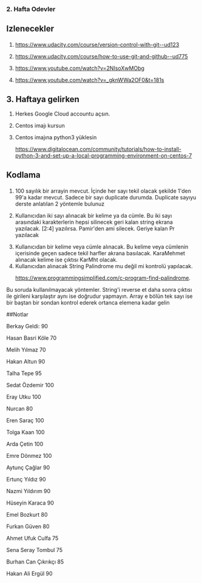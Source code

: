 ### 2. Hafta Odevler </p>
## Izlenecekler </p>
1.	https://www.udacity.com/course/version-control-with-git--ud123 </p>
2. 	https://www.udacity.com/course/how-to-use-git-and-github--ud775 </p>
3.  https://www.youtube.com/watch?v=2NIsoXwMObg </p>
4.	https://www.youtube.com/watch?v=_gknWWa2OF0&t=181s</p>

## 3. Haftaya gelirken
1. Herkes Google Cloud accountu açsın. </p>
2. Centos imajı kursun</p>
3. Centos imajına python3 yüklesin</p>
https://www.digitalocean.com/community/tutorials/how-to-install-python-3-and-set-up-a-local-programming-environment-on-centos-7


## Kodlama </p>
1. 100 sayılık bir arrayin mevcut. İçinde her sayı tekil olacak şekilde 1'den 99'a kadar mevcut. Sadece bir sayı duplicate durumda. Duplicate sayıyu derste anlatılan 2 yöntemle bulunuz</p>
2. Kullanıcıdan iki sayı alınacak bir kelime ya da cümle. Bu iki sayı arasındaki karakterlerin hepsi silinecek geri kalan string ekrana yazılacak. [2:4] yazılırsa. Pamir'den ami silecek. Geriye kalan Pr yazılacak</p>
3. Kullanıcıdan bir kelime veya cümle alınacak. Bu kelime veya cümlenin içerisinde geçen sadece tekil harfler akrana basılacak. KaraMehmet alınacak kelime ise çıktısı KarMht olacak.
4. Kullanıcıdan alınacak String Palindrome mu değil mi kontrolü yapılacak. </p>
https://www.programmingsimplified.com/c-program-find-palindrome.

Bu  soruda kullanılmayacak yöntemler. String'i reverse et daha sonra çıktısı ile girileni karşılaştır aynı ise doğrudur yapmayın. Array e bölün tek sayı ise bir baştan bir sondan kontrol ederek ortanca elemena kadar gelin


##Notlar </p>

Berkay Geldi: 90 </p>
Hasan Basri Köle 70 </p>
Melih Yılmaz 70 </p>
Hakan Altun 90 </p>
Talha Tepe 95 </p>
Sedat Özdemir 100 </p>
Eray Utku 100 </p>
Nurcan 80 </p>
Eren Saraç 100 </p>
Tolga Kaan  100 </p>
Arda Çetin 100 </p>
Emre Dönmez 100 </p>
Aytunç Çağlar 90 </p>
Ertunç Yıldız 90 </p>
Nazmi Yıldırım 90 </p>
Hüseyin Karaca 90 </p>
Emel Bozkurt 80 </p>

Furkan Güven 80 </p>
Ahmet Ufuk Culfa 75 </p>
Sena Seray Tombul 75 </p>
Burhan Can Çıkrıkçı 85 </p>

Hakan Ali Ergül 90 </p>
